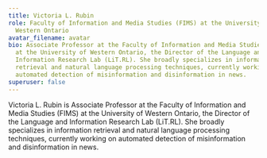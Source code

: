 ```yaml
---
title: Victoria L. Rubin
role: Faculty of Information and Media Studies (FIMS) at the University of
  Western Ontario
avatar_filename: avatar
bio: Associate Professor at the Faculty of Information and Media Studies (FIMS)
  at the University of Western Ontario, the Director of the Language and
  Information Research Lab (LiT.RL). She broadly specializes in information
  retrieval and natural language processing techniques, currently working on
  automated detection of misinformation and disinformation in news.
superuser: false
---
```

Victoria L. Rubin is Associate Professor at the Faculty of Information and Media Studies
(FIMS) at the University of Western Ontario, the Director of the Language and Information
Research Lab (LiT.RL). She broadly specializes in information retrieval and natural language
processing techniques, currently working on automated detection of misinformation and
disinformation in news.